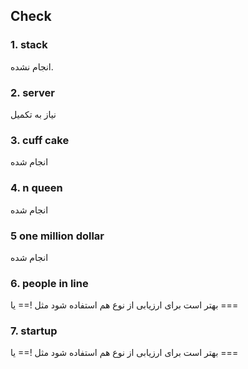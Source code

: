 ## Check

### 1. stack

انجام نشده.

### 2. server

نیاز به تکمیل

### 3. cuff cake

انجام شده

### 4. n queen

انجام شده


### 5 one million dollar

انجام شده

### 6. people in line

بهتر است برای ارزیابی از نوع هم استفاده شود مثل !== یا ===

### 7. startup

بهتر است برای ارزیابی از نوع هم استفاده شود مثل !== یا ===
